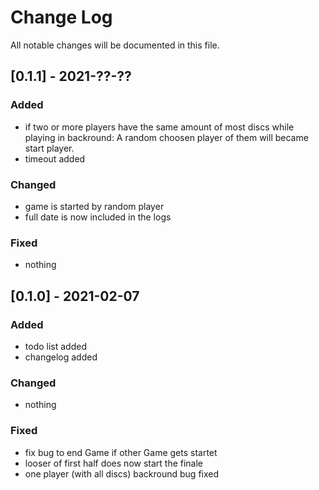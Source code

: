 # Change Log

All notable changes will be documented in this file.

## [0.1.1] - 2021-??-??

### Added

- if two or more players have the same amount of most discs while playing in backround: A random choosen player of them will became start player.
- timeout added

### Changed

- game is started by random player
- full date is now included in the logs

### Fixed

- nothing

## [0.1.0] - 2021-02-07

### Added

- todo list added
- changelog added

### Changed

- nothing

### Fixed

- fix bug to end Game if other Game gets startet
- looser of first half does now start the finale
- one player (with all discs) backround bug fixed
